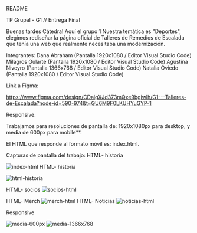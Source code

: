 README

TP Grupal - G1 // Entrega Final

Buenas tardes Cátedra! Aquí el grupo 1
Nuestra temática es "Deportes", elegimos rediseñar la página oficial de Talleres de Remedios de Escalada que tenía una web que realmente necesitaba una modernización. 

Integrantes:
Dana Abraham  (Pantalla 1920x1080 / Editor Visual Studio Code)
Milagros Gularte (Pantalla 1920x1080 / Editor Visual Studio Code)
Agustina Niveyro (Pantalla 1366x768 / Editor Visual Studio Code)
Natalia Oviedo  (Pantalla 1920x1080 / Editor Visual Studio Code)

Link a Figma:

https://www.figma.com/design/CDalgXJd373mQxe9bgiwlh/G1---Talleres-de-Escalada?node-id=590-974&t=GU6M9F0LKUHYuGYP-1

Responsive:


Trabajamos para resoluciones de pantalla de:
1920x1080px para desktop, y media de 600px para mobile**.

El HTML que responde al formato móvil es: index.html.

Capturas de pantalla del trabajo:
HTML- historia

![index-html](https://github.com/user-attachments/assets/8b3b8767-46de-41b1-9f40-d8d8b0e6e5f8)
HTML- historia

![html-historia](https://github.com/user-attachments/assets/05b46cb3-3315-4065-8d1d-301c1a3abd8e)

HTML- socios
![socios-html](https://github.com/user-attachments/assets/5af82fdc-622f-4057-af81-efe482ed12ca)

HTML- Merch
![merch-html](https://github.com/user-attachments/assets/70dbf711-3017-4d67-952f-1546fdb09535)
HTML- Noticias
![noticias-html](https://github.com/user-attachments/assets/eaf94a8b-0a6c-4937-9a3c-eeba0d28f66b)



Responsive

![media-600px](https://github.com/user-attachments/assets/65175598-f116-4acf-8739-fc06f473e6c7)
![media-1366x768](https://github.com/user-attachments/assets/b50934e1-de11-4704-9c31-da87cee6b2d3)








